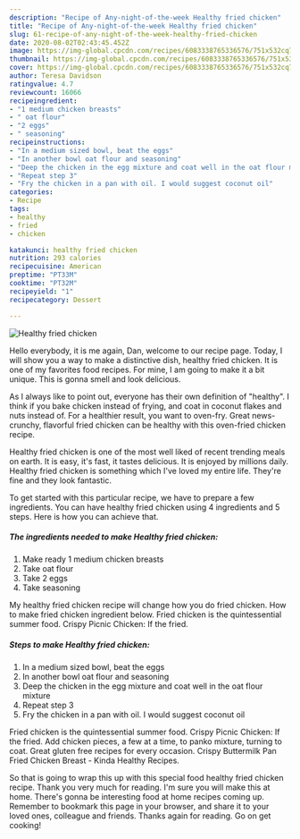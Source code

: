 ```yaml
---
description: "Recipe of Any-night-of-the-week Healthy fried chicken"
title: "Recipe of Any-night-of-the-week Healthy fried chicken"
slug: 61-recipe-of-any-night-of-the-week-healthy-fried-chicken
date: 2020-08-02T02:43:45.452Z
image: https://img-global.cpcdn.com/recipes/6083338765336576/751x532cq70/healthy-fried-chicken-recipe-main-photo.jpg
thumbnail: https://img-global.cpcdn.com/recipes/6083338765336576/751x532cq70/healthy-fried-chicken-recipe-main-photo.jpg
cover: https://img-global.cpcdn.com/recipes/6083338765336576/751x532cq70/healthy-fried-chicken-recipe-main-photo.jpg
author: Teresa Davidson
ratingvalue: 4.7
reviewcount: 16066
recipeingredient:
- "1 medium chicken breasts"
- " oat flour"
- "2 eggs"
- " seasoning"
recipeinstructions:
- "In a medium sized bowl, beat the eggs"
- "In another bowl oat flour and seasoning"
- "Deep the chicken in the egg mixture and coat well in the oat flour mixture"
- "Repeat step 3"
- "Fry the chicken in a pan with oil. I would suggest coconut oil"
categories:
- Recipe
tags:
- healthy
- fried
- chicken

katakunci: healthy fried chicken 
nutrition: 293 calories
recipecuisine: American
preptime: "PT33M"
cooktime: "PT32M"
recipeyield: "1"
recipecategory: Dessert

---
```



![Healthy fried chicken](https://img-global.cpcdn.com/recipes/6083338765336576/751x532cq70/healthy-fried-chicken-recipe-main-photo.jpg)

Hello everybody, it is me again, Dan, welcome to our recipe page. Today, I will show you a way to make a distinctive dish, healthy fried chicken. It is one of my favorites food recipes. For mine, I am going to make it a bit unique. This is gonna smell and look delicious.

As I always like to point out, everyone has their own definition of &#34;healthy&#34;. I think if you bake chicken instead of frying, and coat in coconut flakes and nuts instead of. For a healthier result, you want to oven-fry. Great news-crunchy, flavorful fried chicken can be healthy with this oven-fried chicken recipe.

Healthy fried chicken is one of the most well liked of recent trending meals on earth. It is easy, it's fast, it tastes delicious. It is enjoyed by millions daily. Healthy fried chicken is something which I've loved my entire life. They're fine and they look fantastic.


To get started with this particular recipe, we have to prepare a few ingredients. You can have healthy fried chicken using 4 ingredients and 5 steps. Here is how you can achieve that.

<!--inarticleads1-->

##### The ingredients needed to make Healthy fried chicken:

1. Make ready 1 medium chicken breasts
1. Take  oat flour
1. Take 2 eggs
1. Take  seasoning


My healthy fried chicken recipe will change how you do fried chicken. How to make fried chicken ingredient below. Fried chicken is the quintessential summer food. Crispy Picnic Chicken: If the fried. 

<!--inarticleads2-->

##### Steps to make Healthy fried chicken:

1. In a medium sized bowl, beat the eggs
1. In another bowl oat flour and seasoning
1. Deep the chicken in the egg mixture and coat well in the oat flour mixture
1. Repeat step 3
1. Fry the chicken in a pan with oil. I would suggest coconut oil


Fried chicken is the quintessential summer food. Crispy Picnic Chicken: If the fried. Add chicken pieces, a few at a time, to panko mixture, turning to coat. Great gluten free recipes for every occasion. Crispy Buttermilk Pan Fried Chicken Breast - Kinda Healthy Recipes. 

So that is going to wrap this up with this special food healthy fried chicken recipe. Thank you very much for reading. I'm sure you will make this at home. There's gonna be interesting food at home recipes coming up. Remember to bookmark this page in your browser, and share it to your loved ones, colleague and friends. Thanks again for reading. Go on get cooking!
